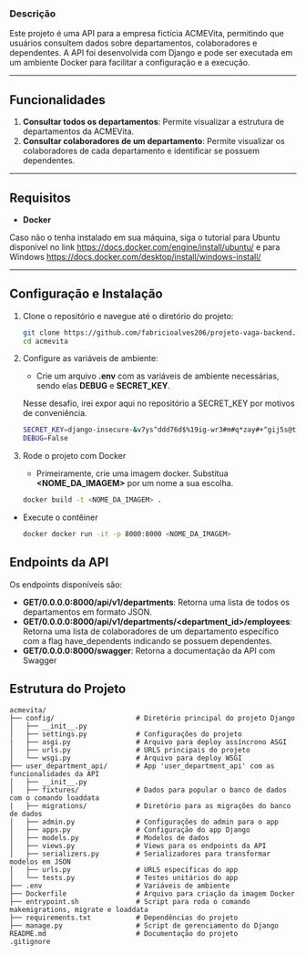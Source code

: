 ### Descrição

Este projeto é uma API para a empresa fictícia ACMEVita, permitindo que usuários consultem dados sobre departamentos, colaboradores e dependentes. A API foi desenvolvida com Django e pode ser executada em um ambiente Docker para facilitar a configuração e a execução.

---

## Funcionalidades

1. **Consultar todos os departamentos**: Permite visualizar a estrutura de departamentos da ACMEVita.
2. **Consultar colaboradores de um departamento**: Permite visualizar os colaboradores de cada departamento e identificar se possuem dependentes.

---

## Requisitos

- **Docker**

Caso não o tenha instalado em sua máquina, siga o tutorial para Ubuntu disponível no link <https://docs.docker.com/engine/install/ubuntu/> e para Windows <https://docs.docker.com/desktop/install/windows-install/>

---

## Configuração e Instalação

1. Clone o repositório e navegue até o diretório do projeto:

   ```bash
   git clone https://github.com/fabricioalves206/projeto-vaga-backend.git
   cd acmevita
2. Configure as variáveis de ambiente:
    - Crie um arquivo **.env** com as variáveis de ambiente necessárias, sendo elas **DEBUG** e **SECRET_KEY**.
    
    Nesse desafio, irei expor aqui no repositório a SECRET_KEY por motivos de conveniência.
    
    ```bash
    SECRET_KEY=django-insecure-&v7ys^ddd76d$%19ig-wr3#m#q*zay#+^gij5s@tg65!#$n@e)
    DEBUG=False
3. Rode o projeto com Docker
    - Primeiramente, crie uma imagem docker. Substitua **<NOME_DA_IMAGEM>** por um nome a sua escolha.
    ```bash
    docker build -t <NOME_DA_IMAGEM> .
- Execute o contêiner
    ```bash
    docker docker run -it -p 8000:8000 <NOME_DA_IMAGEM>

## Endpoints da API

Os endpoints disponíveis são:
- **GET/0.0.0.0:8000/api/v1/departments**: Retorna uma lista de todos os departamentos em formato JSON.
- **GET/0.0.0.0:8000/api/v1/departments/<department_id>/employees**: Retorna uma lista de colaboradores de um departamento específico com a flag have_dependents indicando se possuem dependentes.
- **GET/0.0.0.0:8000/swagger**: Retorna a documentação da API com Swagger

## Estrutura do Projeto

```plaintext
acmevita/
├── config/                    # Diretório principal do projeto Django
│   ├── __init__.py
│   ├── settings.py            # Configurações do projeto
|   ├── asgi.py                # Arquivo para deploy assíncrono ASGI
│   ├── urls.py                # URLS principais do projeto
│   └── wsgi.py                # Arquivo para deploy WSGI
├── user_department_api/       # App 'user_department_api' com as funcionalidades da API
│   ├── __init__.py
│   ├── fixtures/              # Dados para popular o banco de dados com o comando loaddata
|   ├── migrations/            # Diretório para as migrações do banco de dados
│   ├── admin.py               # Configurações do admin para o app
│   ├── apps.py                # Configuração do app Django
│   ├── models.py              # Modelos de dados
│   ├── views.py               # Views para os endpoints da API
│   ├── serializers.py         # Serializadores para transformar modelos em JSON
│   ├── urls.py                # URLS específicas do app
│   └── tests.py               # Testes unitários do app
├── .env                       # Variáveis de ambiente
├── Dockerfile                 # Arquivo para criação da imagem Docker
├── entrypoint.sh              # Script para roda o comando makemigrations, migrate e loaddata 
├── requirements.txt           # Dependências do projeto
├── manage.py                  # Script de gerenciamento do Django
README.md                      # Documentação do projeto
.gitignore